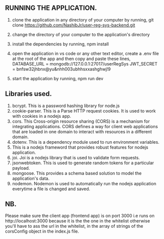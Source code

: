 ## RUNNING THE APPLICATION.

1. clone the application in any directory of your computer by running, git clone https://github.com/NashibJr/user-reg-sys-backend.git

2. change the directory of your computer to the application's directory
3. install the dependencies by running, npm install
4. open the application in vs code or any other text editor, create a .env file at the root of the app and then copy and paste these lines,
   DATABASE_URL = mongodb://127.0.0.1:27017/userRegSys
   JWT_SECRET = bnfsw32jhbnx@yu&nhh003ubhhsxxashghwj!9
5. start the application by running, npm run dev

## Libraries used.

1. bcrypt. This is a password hashing library for node.js
2. cookie-parser. This is a Parse HTTP request cookies. It is used to work with cookies in a nodejs app.
3. cors. This Cross-origin resource sharing (CORS) is a mechanism for integrating applications. CORS defines a way for client web applications that are loaded in one domain to interact with resources in a different domain.
4. dotenv. This is a dependency module used to run environment variables.
5. This is a nodejs frameword that provides robust features for nodejs application.
6. joi. Joi is a nodejs library that is used to validate form requests.
7. jsonwebtoken. This is used to generate random tokens for a particular payload.
8. mongoose. This provides a schema based solution to model the application's data.
9. nodemon. Nodemon is used to automatically run the nodejs application everytime a file is changed and saved.

## NB.

Please make sure the client app (frontend app) is on port 3000 i.e runs on http://localhost:3000 because it is the the one in the whitelist otherwise you'll have to ass the url in the whitelist, in the array of strings of the corsConfig object in the index.js file.
